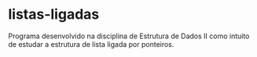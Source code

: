 # listas-ligadas
Programa desenvolvido na disciplina de Estrutura de Dados II como intuito de estudar a estrutura de lista ligada por ponteiros.
